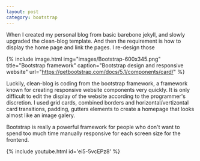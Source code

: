 ```yaml
---
layout: post
category: bootstrap
---
```


When I created my personal blog from basic barebone jekyll, and slowly upgraded the clean-blog template. And then the requirement is how to display the home page and link the pages. I re-design those

{% include image.html
            img="images/Bootstrap-600x345.png"
            title="Bootstrap framework"
            caption="Bootstrap design and responsive website" 
            url="https://getbootstrap.com/docs/5.1/components/card/" %}

Luckily, clean-blog is coding from the bootstrap framework, a framework known for creating responsive website components very quickly. It is only difficult to edit the display of the website according to the programmer's discretion. I used grid cards, combined borders and horizontal/vertizontal card transitions, padding, gutters elements to create a homepage that looks almost like an image galery.

Bootstrap is really a powerful framework for people who don't want to spend too much time manually responsive for each screen size for the frontend.

{% include youtube.html id='ei5-5vcEPz8' %}
